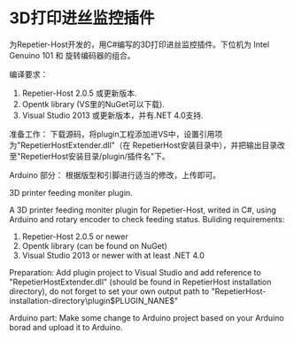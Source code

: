 # 3D打印进丝监控插件
为Repetier-Host开发的，用C#编写的3D打印进丝监控插件。下位机为 Intel Genuino 101 和 旋转编码器的组合。

编译要求：
1. Repetier-Host 2.0.5 或更新版本.
2. Opentk library (VS里的NuGet可以下载).
3. Visual Studio 2013 或更新版本，并有.NET 4.0支持.

准备工作：
下载源码，将plugin工程添加进VS中，设置引用项为"RepetierHostExtender.dll"（在 RepetierHost安装目录中），并把输出目录改至"RepetierHost安装目录/plugin/插件名"下。

Arduino 部分：
根据版型和引脚进行适当的修改，上传即可。




3D printer feeding moniter plugin.

A 3D printer feeding moniter plugin for Repetier-Host, writed in C#, using Arduino and rotary encoder to check feeding status.
Buliding requirements:
1. Repetier-Host 2.0.5 or newer
2. Opentk library (can be found on NuGet)
3. Visual Studio 2013 or newer with at least .NET 4.0

Preparation:
Add plugin project to Visual Studio and add reference to "RepetierHostExtender.dll" (should be found in RepetierHost installation directory), do not forget to set your own output path to "RepetierHost-installation-directory\plugin\$PLUGIN_NANE$"

Arduino part:
Make some change to Arduino project based on your Arduino borad and upload it to Arduino.
